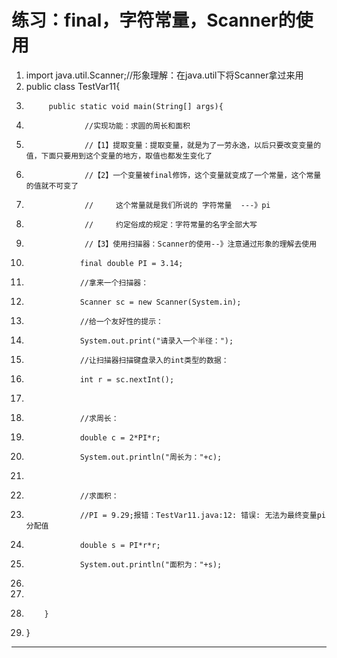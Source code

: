 ﻿
# 练习：final，字符常量，Scanner的使用




1.  import java.util.Scanner;//形象理解：在java.util下将Scanner拿过来用
2.  public class TestVar11{
3.          public static void main(String[] args){
4.                  //实现功能：求圆的周长和面积
5.                  //【1】提取变量：提取变量，就是为了一劳永逸，以后只要改变变量的值，下面只要用到这个变量的地方，取值也都发生变化了
6.                  //【2】一个变量被final修饰，这个变量就变成了一个常量，这个常量的值就不可变了
7.                  //     这个常量就是我们所说的 字符常量  ---》pi
8.                  //     约定俗成的规定：字符常量的名字全部大写
9.                  //【3】使用扫描器：Scanner的使用--》注意通过形象的理解去使用
10.                 final double PI = 3.14;
11.                 //拿来一个扫描器：
12.                 Scanner sc = new Scanner(System.in);
13.                 //给一个友好性的提示：
14.                 System.out.print("请录入一个半径：");
15.                 //让扫描器扫描键盘录入的int类型的数据：
16.                 int r = sc.nextInt();
17.                 
18.                 //求周长：
19.                 double c = 2*PI*r;
20.                 System.out.println("周长为："+c);
21.                 
22.                 //求面积：
23.                 //PI = 9.29;报错：TestVar11.java:12: 错误: 无法为最终变量pi分配值
24.                 double s = PI*r*r;
25.                 System.out.println("面积为："+s);
26.                 
27.                 
28.         }
29. } 






------------------------------------------------------------

